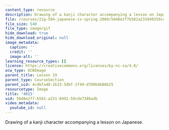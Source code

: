 ```yaml
---
content_type: resource
description: Drawing of a kanji character accompanying a lesson on Japanese.
file: /courses/21g-504-japanese-iv-spring-2009/5048e2f7b581a231049259cde7386adb_4015.gif
file_size: 548
file_type: image/gif
hide_download: true
hide_download_original: null
image_metadata:
  caption: ''
  credit: ''
  image-alt: ''
learning_resource_types: []
license: https://creativecommons.org/licenses/by-nc-sa/4.0/
ocw_type: OCWImage
parent_title: Lesson 19
parent_type: CourseSection
parent_uid: 4c4bfa40-1b33-5dbf-1f49-d700b4b86b25
resourcetype: Image
title: '4015'
uid: 5048e2f7-b581-a231-0492-59cde7386adb
video_metadata:
  youtube_id: null
---
```

Drawing of a kanji character accompanying a lesson on Japanese.